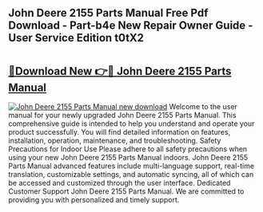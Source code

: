 ## John Deere 2155 Parts Manual Free Pdf Download - Part-b4e New Repair Owner Guide - User Service Edition t0tX2

# <h2><a href="http://bc87506.oget.top/?id=John+Deere+2155+Parts+Manual">🔗Download New 👉🔴 John Deere 2155 Parts Manual</a></h2>

[![John Deere 2155 Parts Manual new download](https://i.imgur.com/5g1atiW.png)](http://bc87506.oget.top/?id=John+Deere+2155+Parts+Manual)
Welcome to the user manual for your newly upgraded John Deere 2155 Parts Manual. This comprehensive guide is intended to help you understand and operate your product successfully. You will find detailed information on features, installation, operation, maintenance, and troubleshooting. Safety Precautions for Indoor Use Please adhere to all safety precautions when using your new John Deere 2155 Parts Manual indoors. John Deere 2155 Parts Manual advanced features include multi-language support, real-time translation, customizable settings, and automatic syncing, all of which can be accessed and customized through the user interface. Dedicated Customer Support John Deere 2155 Parts Manual. We are committed to providing you with personalized and timely support.
